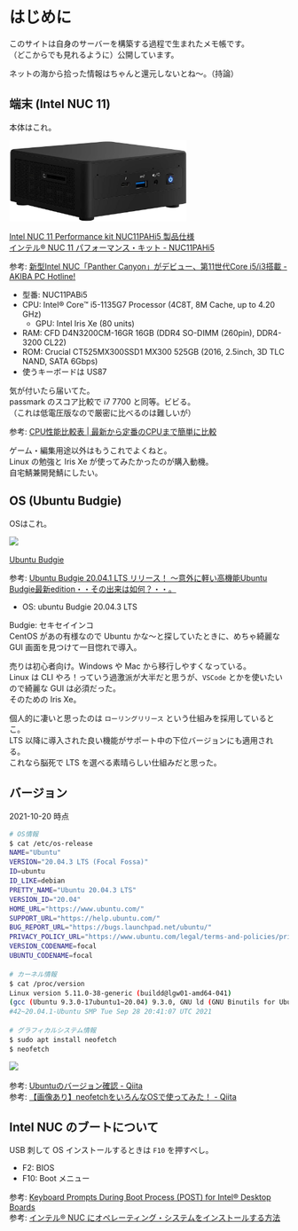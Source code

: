 # はじめに

このサイトは自身のサーバーを構築する過程で生まれたメモ帳です。  
（どこからでも見れるように）公開しています。  

ネットの海から拾った情報はちゃんと還元しないとね～。（持論）  



## 端末 (Intel NUC 11)

本体はこれ。  

<img src="./assets/NUC11PABi5.jpg" width="320px">  

[Intel NUC 11 Performance kit NUC11PAHi5 製品仕様](https://ark.intel.com/content/www/jp/ja/ark/products/205040/intel-nuc-11-performance-kit-nuc11pahi5.html)  
[インテル® NUC 11 パフォーマンス・キット \- NUC11PAHi5](https://www.intel.co.jp/content/www/jp/ja/products/sku/205040/intel-nuc-11-performance-kit-nuc11pahi5/specifications.html)  

参考: [新型Intel NUC「Panther Canyon」がデビュー、第11世代Core i5/i3搭載 \- AKIBA PC Hotline\!](https://akiba-pc.watch.impress.co.jp/docs/news/news/1317523.html)  


- 型番: NUC11PABi5
- CPU: Intel® Core™ i5-1135G7 Processor (4C8T, 8M Cache, up to 4.20 GHz)
  - GPU: Intel Iris Xe (80 units)
- RAM: CFD D4N3200CM-16GR 16GB (DDR4 SO-DIMM (260pin), DDR4-3200 CL22)
- ROM: Crucial CT525MX300SSD1 MX300 525GB (2016, 2.5inch, 3D TLC NAND, SATA 6Gbps)
- 使うキーボードは US87

気が付いたら届いてた。  
passmark のスコア比較で i7 7700 と同等。ビビる。  
（これは低電圧版なので厳密に比べるのは難しいが）  

参考: [CPU性能比較表 \| 最新から定番のCPUまで簡単に比較](https://pcrecommend.com/cpu/)  

ゲーム・編集用途以外はもうこれでよくねと。  
Linux の勉強と Iris Xe が使ってみたかったのが購入動機。  
自宅鯖兼開発鯖にしたい。  



## OS (Ubuntu Budgie)

OSはこれ。  

<img src="./budgie.png" width="320px">  

[Ubuntu Budgie](https://ubuntubudgie.org/)  

参考: [Ubuntu Budgie 20\.04\.1 LTS リリース！ 〜意外に軽い高機能Ubuntu Budgie最新edition・・その出来は如何？・・。](https://www.linux-setting.tokyo/2020/08/ubuntu-budgie-20041-ubuntu-budgieedition.html)  

- OS: ubuntu Budgie 20.04.3 LTS  

Budgie: セキセイインコ  
CentOS があの有様なので Ubuntu かな～と探していたときに、めちゃ綺麗な GUI 画面を見つけて一目惚れで導入。  

売りは初心者向け。Windows や Mac から移行しやすくなっている。  
Linux は CLI やろ！っていう過激派が大半だと思うが、`VSCode` とかを使いたいので綺麗な GUI は必須だった。  
そのための Iris Xe。  

個人的に凄いと思ったのは `ローリングリリース` という仕組みを採用しているとこ。  
LTS 以降に導入された良い機能がサポート中の下位バージョンにも適用される。  
これなら脳死で LTS を選べる素晴らしい仕組みだと思った。  



## バージョン

2021-10-20 時点  

```bash
# OS情報
$ cat /etc/os-release
NAME="Ubuntu"
VERSION="20.04.3 LTS (Focal Fossa)"
ID=ubuntu
ID_LIKE=debian
PRETTY_NAME="Ubuntu 20.04.3 LTS"
VERSION_ID="20.04"
HOME_URL="https://www.ubuntu.com/"
SUPPORT_URL="https://help.ubuntu.com/"
BUG_REPORT_URL="https://bugs.launchpad.net/ubuntu/"
PRIVACY_POLICY_URL="https://www.ubuntu.com/legal/terms-and-policies/privacy-policy"
VERSION_CODENAME=focal
UBUNTU_CODENAME=focal

# カーネル情報
$ cat /proc/version
Linux version 5.11.0-38-generic (buildd@lgw01-amd64-041) 
(gcc (Ubuntu 9.3.0-17ubuntu1~20.04) 9.3.0, GNU ld (GNU Binutils for Ubuntu) 2.34) 
#42~20.04.1-Ubuntu SMP Tue Sep 28 20:41:07 UTC 2021

# グラフィカルシステム情報
$ sudo apt install neofetch
$ neofetch
```

<img src="/mbs-budgie/assets/neofetch.png" width="720px">  

参考: [Ubuntuのバージョン確認 \- Qiita](https://qiita.com/glires/items/a2a07565207509af0e83)  
参考: [【画像あり】neofetchをいろんなOSで使ってみた！ \- Qiita](https://qiita.com/awaha/items/2f83a82b79b316ea3e06)  



## Intel NUC のブートについて

USB 刺して OS インストールするときは `F10` を押すべし。  

- F2: BIOS
- F10: Boot メニュー

参考: [Keyboard Prompts During Boot Process \(POST\) for Intel® Desktop Boards](https://www.intel.com/content/www/us/en/support/articles/000005672/boards-and-kits/desktop-boards.html)  
参考: [インテル® NUC にオペレーティング・システムをインストールする方法](https://www.intel.co.jp/content/www/jp/ja/support/articles/000005471/intel-nuc.html)  
